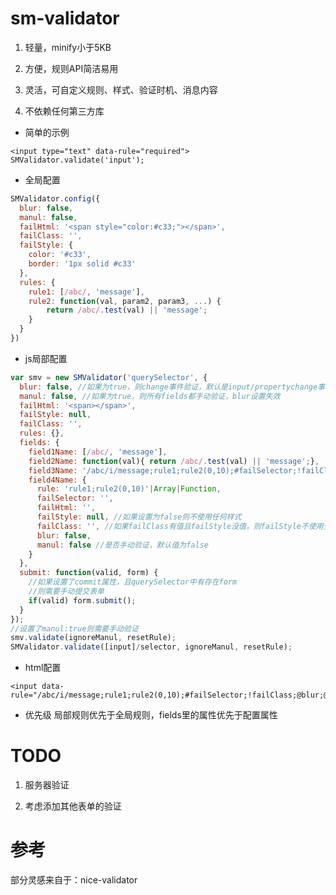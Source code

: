 # sm-validator
1. 轻量，minify小于5KB

2. 方便，规则API简洁易用

3. 灵活，可自定义规则、样式、验证时机、消息内容

4. 不依赖任何第三方库

- 简单的示例
```
<input type="text" data-rule="required">
SMValidator.validate('input');
```

- 全局配置
``` javascript
SMValidator.config({
  blur: false,
  manul: false,
  failHtml: '<span style="color:#c33;"></span>',
  failClass: '',
  failStyle: {
    color: '#c33',
    border: '1px solid #c33'
  },
  rules: {
    rule1: [/abc/, 'message'],
    rule2: function(val, param2, param3, ...) {
        return /abc/.test(val) || 'message';
    }
  }
})
```

- js局部配置
``` javascript
var smv = new SMValidator('querySelector', {
  blur: false, //如果为true，则change事件验证，默认是input/propertychange事件验证
  manul: false, //如果为true，则所有fields都手动验证，blur设置失效
  failHtml: '<span></span>',
  failStyle: null,
  failClass: '',
  rules: {},
  fields: {
    field1Name: [/abc/, 'message'],
    field2Name: function(val){ return /abc/.test(val) || 'message';},
    field3Name: '/abc/i/message;rule1;rule2(0,10);#failSelector;!failClass;@blur;@manul',
    field4Name: {
      rule: 'rule1;rule2(0,10)'|Array|Function,
      failSelector: '',
      failHtml: '',
      failStyle: null, //如果设置为false则不使用任何样式
      failClass: '', //如果failClass有值且failStyle没值，则failStyle不使用全局默认值
      blur: false,
      manul: false //是否手动验证，默认值为false
    }
  },
  submit: function(valid, form) {
    //如果设置了commit属性，且querySelector中有存在form
    //则需要手动提交表单
    if(valid) form.submit();
  }
});
//设置了manul:true则需要手动验证
smv.validate(ignoreManul, resetRule);
SMValidator.validate([input]/selector, ignoreManul, resetRule);
```

- html配置
```
<input data-rule="/abc/i/message;rule1;rule2(0,10);#failSelector;!failClass;@blur;@manul">
```

- 优先级
局部规则优先于全局规则，fields里的属性优先于配置属性

# TODO
1. 服务器验证

2. 考虑添加其他表单的验证


# 参考
部分灵感来自于：nice-validator
